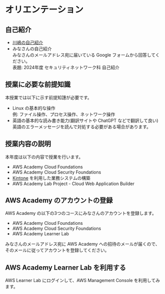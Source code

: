 # オリエンテーション
## 自己紹介
- [川嶋の自己紹介](../introducemyself/introducemyself.md)
- みなさんの自己紹介  
  みなさんのメールアドレス宛に届いている Google フォームから回答してください。  
  表題: 2024年度 セキュリティネットワーク科 自己紹介

## 授業に必要な前提知識
本授業では以下に示す前提知譓が必要です。

- Linux の基本的な操作  
  例: ファイル操作、プロセス操作、ネットワーク操作
- 英語の基本的な読み書き能力(翻訳サイトや ChatGPT などで翻訳して良い)  
  英語のエラーメッセージを読んで対処する必要がある場合があります。

## 授業内容の説明
本年度は以下の内容で授業を行います。

- AWS Academy Cloud Foundations
- AWS Academy Cloud Security Foundations
- [Kintone](https://kintone.cybozu.co.jp/) を利用した業務システムの構築
- AWS Academy Lab Project - Cloud Web Application Builder

## AWS Academy のアカウントの登録
AWS Academy の以下の3つのコースにみなさんのアカウントを登録します。

- AWS Academy Cloud Foundations
- AWS Academy Cloud Security Foundations
- AWS Academy Learner Lab

みなさんのメールアドレス宛に AWS Academy への招待のメールが届くので、そのメールに従ってアカウントを登録してください。

## AWS Academy Learner Lab を利用する
AWS Learner Lab にログインして、AWS Management Console を利用してみます。
